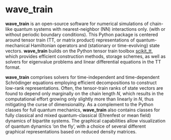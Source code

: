 # wave_train

**wave_train** is an open-source software for numerical simulations of chain-like 
quantum systems with nearest-neighbor (NN) interactions only.
(with or without periodic boundary conditions).
This Python package is centered around tensor train (TT, or matrix product) representations of 
quantum-mechanical Hamiltonian operators and (stationary or time-evolving) state vectors.
**wave_train** builds on the Python tensor train toolbox [scikit\_tt](https://github.com/PGelss/), 
which provides efficient construction methods, storage schemes, 
as well as solvers for eigenvalue problems and linear differential equations in the TT format.

**wave_train** comprises solvers for time-independent and time-dependent Schrödinger equations 
employing efficient decompositions to construct low-rank representations. 
Often, the tensor-train ranks of state vectors are found to depend only marginally on the chain length *N*, 
which results in the computational effort growing only slightly more than linearly in *N*, 
thus mitigating the curse of dimensionality.
As a complement to the Python classes for full quantum mechanics, **wave_train** also contains classes for 
fully classical and mixed quantum-classical (Ehrenfest or mean field) dynamics of bipartite systems.
The graphical capabilities allow visualization of quantum dynamics ‘on the fly’, with a choice of 
several different graphical representations based on reduced density matrices.

